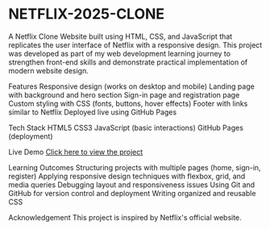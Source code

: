 # NETFLIX-2025-CLONE
A Netflix Clone Website built using HTML, CSS, and JavaScript that replicates the user interface of Netflix with a responsive design. This project was developed as part of my web development learning journey to strengthen front-end skills and demonstrate practical implementation of modern website design.

Features
Responsive design (works on desktop and mobile)
Landing page with background and hero section
Sign-in page and registration page
Custom styling with CSS (fonts, buttons, hover effects)
Footer with links similar to Netflix
Deployed live using GitHub Pages

Tech Stack
HTML5
CSS3
JavaScript (basic interactions)
GitHub Pages (deployment)

Live Demo
[Click here to view the project](http://sankar-124.github.io/NETFLIX-2025-CLONE/)

Learning Outcomes
Structuring projects with multiple pages (home, sign-in, register)
Applying responsive design techniques with flexbox, grid, and media queries
Debugging layout and responsiveness issues
Using Git and GitHub for version control and deployment
Writing organized and reusable CSS

Acknowledgement
This project is inspired by Netflix's official website.
